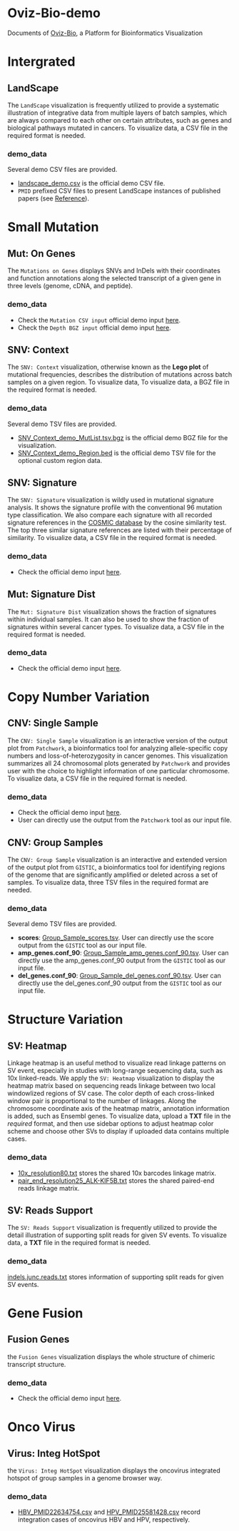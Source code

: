 # Oviz-Bio-demo

Documents of [Oviz-Bio](https://bio.oviz.org/), a Platform for Bioinformatics Visualization

# Intergrated

## LandScape
The `LandScape` visualization is frequently utilized to provide a systematic illustration of integrative data from multiple layers of batch samples, which are always compared to each other on certain attributes, such as genes and biological pathways mutated in cancers. To visualize data, a CSV file in the required format is needed.
### demo_data
Several demo CSV files are provided.
- [landscape_demo.csv](https://github.com/Nobel-Justin/Oviz-Bio-demo/blob/master/LandScape/demo_data/landscape_demo.csv) is the official demo CSV file.
- `PMID` prefixed CSV files to present LandScape instances of published papers (see [Reference](https://github.com/Nobel-Justin/Oviz-Bio-demo/blob/master/LandScape/markdown/LandScape-References.markdown)).

# Small Mutation

## Mut: On Genes
The `Mutations on Genes` displays SNVs and InDels with their coordinates and function annotations along the selected transcript of a given gene in three levels (genome, cDNA, and peptide).
### demo_data
- Check the `Mutation CSV input` official demo input [here](https://github.com/Nobel-Justin/Oviz-Bio-demo/blob/master/Mut_OnGenes/demo_data/Mut_OnGenes_demo.mutations.csv).
- Check the `Depth BGZ input` official demo input [here](https://github.com/Nobel-Justin/Oviz-Bio-demo/blob/master/Mut_OnGenes/demo_data/Mut_OnGenes_demo.depth.tsv.bgz).

## SNV: Context
The `SNV: Context` visualization, otherwise known as the **Lego plot** of mutational frequencies, describes the distribution of mutations across batch samples on a given region. To visualize data, To visualize data, a BGZ file in the required format is needed.
### demo_data
Several demo TSV files are provided.
- [SNV_Context_demo_MutList.tsv.bgz](https://github.com/Nobel-Justin/Oviz-Bio-demo/blob/master/SNV_Context/demo_data/SNV_Context_demo_MutList.tsv.bgz) is the official demo BGZ file for the visualization.
- [SNV_Context_demo_Region.bed](https://github.com/Nobel-Justin/Oviz-Bio-demo/blob/master/SNV_Context/demo_data/SNV_Context_demo_Region.bed) is the official demo TSV file for the optional custom region data.

## SNV: Signature
The `SNV: Signature` visualization is wildly used in mutational signature analysis. It shows the signature profile with the conventional 96 mutation type classification. We also compare each signature with all recorded signature references in the [COSMIC database](https://cancer.sanger.ac.uk/cosmic/signatures/SBS/) by the cosine similarity test. The top three similar signature references are listed with their percentage of similarity. To visualize data, a CSV file in the required format is needed.
### demo_data
- Check the official demo input [here](https://github.com/Nobel-Justin/Oviz-Bio-demo/blob/master/SNV_Signature/demo_data/SNV_Signature_demo.csv).

## Mut: Signature Dist
The `Mut: Signature Dist` visualization shows the fraction of signatures within individual samples. It can also be used to show the fraction of signatures within several cancer types. To visualize data, a CSV file in the required format is needed.
### demo_data
- Check the official demo input [here](https://github.com/Nobel-Justin/Oviz-Bio-demo/blob/master/Mut_Signature_dist/demo_data/Mut_Signature_dist_demo.csv).

# Copy Number Variation

## CNV: Single Sample
The `CNV: Single Sample` visualization is an interactive version of the output plot from `Patchwork`, a bioinformatics tool for analyzing allele-specific copy numbers and loss-of-heterozygosity in cancer genomes. This visualization summarizes all 24 chromosomal plots generated by `Patchwork` and provides user with the choice to highlight information of one particular chromosome. To visualize data, a CSV file in the required format is needed.
### demo_data
- Check the official demo input [here](https://github.com/Nobel-Justin/Oviz-Bio-demo/blob/master/CNV_Single_Sample/demo_data/CNV_Single_Sample_demo.csv).
- User can directly use the output from the `Patchwork` tool as our input file.

## CNV: Group Samples
The `CNV: Group Sample` visualization is an interactive and extended version of the output plot from `GISTIC`, a bioinformatics tool for identifying regions of the genome that are significantly amplified or deleted across a set of samples. To visualize data, three TSV files in the required format are needed.
### demo_data
Several demo TSV files are provided.
- **scores**: [Group_Sample_scores.tsv](https://github.com/Nobel-Justin/Oviz-Bio-demo/blob/master/CNV_Group_Samples/demo_data/CNV_Group_Samples_demo_scores.tsv). User can directly use the score output from the `GISTIC` tool as our input file.
- **amp_genes.conf_90**: [Group_Sample_amp_genes.conf_90.tsv](https://github.com/Nobel-Justin/Oviz-Bio-demo/blob/master/CNV_Group_Samples/demo_data/CNV_Group_Samples_demo_amp_genes.conf_90.tsv). User can directly use the amp_genes.conf_90 output from the `GISTIC` tool as our input file.
- **del_genes.conf_90**: [Group_Sample_del_genes.conf_90.tsv](https://github.com/Nobel-Justin/Oviz-Bio-demo/blob/master/CNV_Group_Samples/demo_data/CNV_Group_Samples_demo_del_genes.conf_90.tsv). User can directly use the del_genes.conf_90 output from the `GISTIC` tool as our input file.

# Structure Variation

## SV: Heatmap
Linkage heatmap is an useful method to visualize read linkage patterns on SV event, especially in studies with long-range sequencing data, such as 10x linked-reads. We apply the `SV: Heatmap` visualization to display the heatmap matrix based on sequencing reads linkage between two local windowlized regions of SV case. The color depth of each cross-linked window pair is proportional to the number of linkages. Along the chromosome coordinate axis of the heatmap matrix, annotation information is added, such as Ensembl genes. To visualize data, upload a **TXT** file in the *required* format, and then use sidebar options to adjust heatmap color scheme and choose other SVs to display if uploaded data contains multiple cases.

### demo_data
- [10x_resolution80.txt](https://github.com/Nobel-Justin/Oviz-Bio-demo/blob/master/SV_Heatmap/demo_data/10x_resolution80.txt) stores the shared 10x barcodes linkage matrix.
- [pair_end_resolution25_ALK-KIF5B.txt](https://github.com/Nobel-Justin/Oviz-Bio-demo/blob/master/SV_Heatmap/demo_data/pair_end_resolution25_ALK-KIF5B.txt) stores the shared paired-end reads linkage matrix.

## SV: Reads Support
The `SV: Reads Support` visualization is frequently utilized to provide the detail illustration of supporting split reads for given SV events. To visualize data, a **TXT** file in the required format is needed.
### demo_data
[indels.junc.reads.txt](https://github.com/Nobel-Justin/Oviz-Bio-demo/blob/master/SV_Read_Support/demo_data/indels.junc.reads.txt) stores information of supporting split reads for given SV events.

# Gene Fusion

## Fusion Genes
the `Fusion Genes` visualization displays the whole structure of chimeric transcript structure.
### demo_data
- Check the official demo input [here](https://github.com/Nobel-Justin/Oviz-Bio-demo/blob/master/Fusion_Genes/demo_data/Fusion_Genes_demo.tsv).

# Onco Virus

## Virus: Integ HotSpot
the `Virus: Integ HotSpot` visualization displays the oncovirus integrated hotspot of group samples in a genome browser way.
### demo_data
- [HBV_PMID22634754.csv](https://github.com/Nobel-Justin/Oviz-Bio-demo/blob/master/Virus_IntegHotSpot/demo_data/HBV_PMID22634754.csv) and [HPV_PMID25581428.csv](https://github.com/Nobel-Justin/Oviz-Bio-demo/blob/master/Virus_IntegHotSpot/demo_data/HPV_PMID25581428.csv) record integration cases of oncovirus HBV and HPV, respectively.
